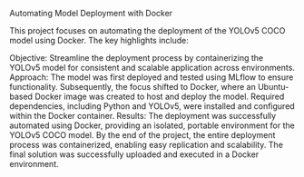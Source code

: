 Automating Model Deployment with Docker

This project focuses on automating the deployment of the YOLOv5 COCO model using Docker. The key highlights include:

Objective: Streamline the deployment process by containerizing the YOLOv5 model for consistent and scalable application across environments.
Approach:
The model was first deployed and tested using MLflow to ensure functionality.
Subsequently, the focus shifted to Docker, where an Ubuntu-based Docker image was created to host and deploy the model.
Required dependencies, including Python and YOLOv5, were installed and configured within the Docker container.
Results: The deployment was successfully automated using Docker, providing an isolated, portable environment for the YOLOv5 COCO model.
By the end of the project, the entire deployment process was containerized, enabling easy replication and scalability. The final solution was successfully uploaded and executed in a Docker environment.

